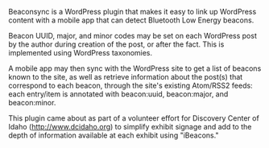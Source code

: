 Beaconsync is a WordPress plugin that makes it easy to link up WordPress content with a
mobile app that can detect Bluetooth Low Energy beacons.

Beacon UUID, major, and minor codes may be set on each WordPress post by the author
during creation of the post, or after the fact. This is implemented using WordPress
taxonomies.

A mobile app may then sync with the WordPress site to get a list of beacons known to the
site, as well as retrieve information about the post(s) that correspond to each beacon,
through the site's existing Atom/RSS2 feeds: each entry/item is annotated with beacon:uuid,
beacon:major, and beacon:minor.

This plugin came about as part of a volunteer effort for Discovery Center of Idaho
(http://www.dcidaho.org) to simplify exhibit signage and add to the depth of information
available at each exhibit using "iBeacons."